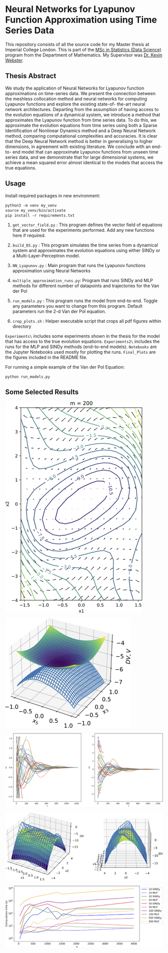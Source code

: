 # Neural Networks for Lyapunov Function Approximation using Time Series Data

This repository consists of all the source code for my Master thesis at Imperial College London. This is part of the [MSc in Statistics (Data Science)](https://www.imperial.ac.uk/mathematics/postgraduate/msc/statistics/prospective/msc-statistics-data-science/) program from the Department of Mathematics. My Supervisor was [Dr. Kevin Webster](https://www.imperial.ac.uk/people/kevin.webster).

## Thesis Abstract

We study the application of Neural Networks for Lyapunov function approximations on time-series data. We present the connection between the meshless collocation method and neural networks for computing Lyapunov functions and explore the existing state-of- the-art neural network architectures. Departing from the assumption of having access to the evolution equations of a dynamical system, we introduce a method that approximates the Lyapunov function from time series data. To do this, we approximate the evolution equations from time series using both a Sparse Identification of Nonlinear Dynamics method and a Deep Neural Network method, comparing computational complexities and accuracies. It is clear that the Deep Neural Network method is better in generalising to higher dimensions, in agreement with existing literature. We conclude with an end-to- end model that can approximate Lyapunov functions from unseen time series data, and we demonstrate that for large dimensional systems, we achieve a mean squared error almost identical to the models that access the true equations.

## Usage

Install required packages in new environment:

```
python3 -m venv my_venv
source my_venv/bin/activate
pip install -r requirements.txt
```

1. `get_vector_field.py` : This program defines the vector field of equations that
are used for the experiments performed. Add any new functions
here if required.

2. `build_DS.py` : This program simulates the time series from a dynamical system
and approximates the evolution equations using either SINDy or 
a Multi-Layer-Perceptron model.
3. `NN_Lyapunov.py` : Main program that runs the Lyapunov functions approximation 
using Neural Networks
4. `multiple_approximation_runs.py`: Program that runs SINDy and MLP methods for different 
number of datapoints and trajectories for the Van der Pol
5. `run_models.py` : This program runs the model from end-to-end. Toggle any parameters you want 
to change from this program. Default parameters run the 2-d Van der Pol equation.
6. `crop_plots.sh` : Helper executable script that crops all pdf figures within directory 

`Experiments\` includes some experiments shown in the thesis for the model that has access to the true evolution equations.  `Experiments2\` includes the runs for the MLP and SINDy methods (end-to-end models). `Notebooks` are the Jupyter Notebooks used mostly for plotting the runs. `Final_Plots` are the figures included in the README file.

For running a simple example of the Van der Pol Equation: 

```
python run_models.py
```

## Some Selected Results

![](Final_Plots/ep-crop.png)

![](Final_Plots/dww_5_3-crop.png)

![](Final_Plots/all_trajectories-crop.png)

![](Final_Plots/qqvan_3dplot_m_200_act_cos.png)

![](Final_Plots/mlp_sindy_com-crop.png)